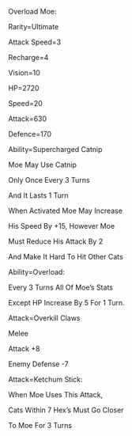 Overload Moe:

Rarity=Ultimate

Attack Speed=3

Recharge=4

Vision=10

HP=2720

Speed=20

Attack=630

Defence=170

Ability=Supercharged Catnip

Moe May Use Catnip

Only Once Every 3 Turns

And It Lasts 1 Turn

When Activated Moe May Increase 

His Speed By +15, However Moe

Must Reduce His Attack By 2

And Make It Hard To Hit Other Cats

Ability=Overload:

Every 3 Turns All Of Moe’s Stats

Except HP Increase By 5 For 1 Turn.

Attack=Overkill Claws

Melee

Attack +8

Enemy Defense -7

Attack=Ketchum Stick:

When Moe Uses This Attack,

Cats Within 7 Hex’s Must Go Closer

To Moe For 3 Turns
